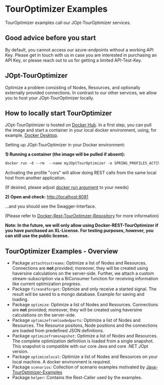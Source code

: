 # TourOptimizer Examples

TourOptimizer examples call our JOpt-TourOptimizer services.

## Good advice before you start
By default, you cannot access our azure-endpoints without a working API Key. Please get in touch with us in case you are interested in purchasing an API Key, or please reach out to us for getting a limited API-Test-Key.


## JOpt-TourOptimizer
Optimize a problem consisting of Nodes, Resources, and optionally externally provided connections. In contrast to our other services, we allow you to host your JOpt-TourOptimizer locally.

## How to locally start TourOptimizer
JOpt-TourOptimizer is hosted on <a href="https://hub.docker.com/r/dnaevolutions/jopt_touroptimizer" target="_blank">Docker Hub</a>. In a first step, you can pull the image and start a container in your local docker environment, using, for example, <a href="https://docs.docker.com/desktop/" target="_blank">Docker Desktop</a>.

Setting up JOpt-TourOptimizer in your Docker environment:


**1) Running a container (the image will be pulled if absent):**

```xml
docker run -d --rm  --name myJOptTourOptimizer -e SPRING_PROFILES_ACTIVE="cors" -p 8081:8081  dnaevolutions/jopt_touroptimizer
```

Activating the profile "cors" will allow doing REST calls from the same local host from another application.

(If desired, please adjust <a href="https://docs.docker.com/engine/reference/run/" target="_blank">docker run argument</a> to your needs)


**2) Open and check:** <a href="http://localhost:8081" target="_blank">http://localhost:8081</a>

...and you should see the Swagger-Interface.

(Please refer to <a href="https://github.com/DNA-Evolutions/Docker-REST-TourOptimizer" target="_blank">Docker-Rest-TourOptimzer-Repository</a> for more information)

**Note: In the future, we will only allow using Docker-REST-TourOptimizer if you have purchased an XL-License. For testing purposes, however, you can still use the public license.**


## TourOptimizer Examples - Overview

- Package `attachtostreams`: Optimize a list of Nodes and Resources. Connections are **not** provided; moreover, they will be created using haversine calculations on the server-side. Further, we attach a custom stream-subscription via a BiConsumer function for receiving information like current optimization progress.
- Package `fireandforget`: Optimize and only receive a started signal. The result will be saved to a mongo database. Example for saving and loading.
- Package `optimize`: Optimize a list of Nodes and Resources. Connections are **not** provided; moreover, they will be created using haversine calculations on the server-side.
- Package `optimizefromloadedparts`: Optimize a list of Nodes and Resources. The Resource positons, Node positions and the connections are loaded from predefined JSON definitions.
- Package `optimizefromsnapshot`: Optimize a list of Nodes and Resources. The complete optimization definition is loaded from a single snapshot. This snapshot is compatible with our core Java and core .NET JOpt version.
- Package `optimizelocal`:  Optimize a list of Nodes and Resources on your local machine. A docker environment is required.
- Package `scenarios`: Collection of scenario examples motivated by <a href="https://github.com/DNA-Evolutions/Java-TourOptimizer-Examples" target="_blank">Java-TourOptimizer-Examples</a>
- Package `helper`: Contains the Rest-Caller used by the examples.
